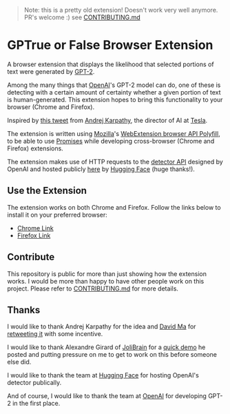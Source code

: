 > Note: this is a pretty old extension! Doesn't work very well anymore. PR's welcome :) see [CONTRIBUTING.md](./CONTRIBUTING.md)

# GPTrue or False Browser Extension

A browser extension that displays the likelihood that selected portions of text were generated by [GPT-2](https://openai.com/blog/better-language-models/).

Among the many things that [OpenAI](https://openai.com/)'s GPT-2 model can do, one of these is detecting with a certain amount of certainty whether a given portion of text is human-generated. This extension hopes to bring this functionality to your browser (Chrome and Firefox).

Inspired by [this tweet](https://twitter.com/karpathy/status/1192169928079503360?s=20) from [Andrej Karpathy](https://cs.stanford.edu/~karpathy/), the director of AI at [Tesla](https://www.tesla.com/).

The extension is written using [Mozilla](https://www.mozilla.org/en-US/)'s [WebExtension browser API Polyfill](https://github.com/mozilla/webextension-polyfill), to be able to use [Promises](https://developer.mozilla.org/en-US/docs/Web/JavaScript/Reference/Global_Objects/Promise) while developing cross-browser (Chrome and Firefox) extensions.

The extension makes use of HTTP requests to the [detector API](https://github.com/openai/gpt-2-output-dataset/tree/master/detector) designed by OpenAI and hosted publicly [here](https://huggingface.co/openai-detector/) by [Hugging Face](https://huggingface.co/) (huge thanks!).

## Use the Extension

The extension works on both Chrome and Firefox. Follow the links below to install it on your preferred browser:

- [Chrome Link](https://chrome.google.com/webstore/detail/gptrue-or-false/bikcfchmnacmfhneafnpfekgfhckplfj)
- [Firefox Link](https://addons.mozilla.org/en-US/firefox/addon/gptrue-or-false/)

## Contribute

This repository is public for more than just showing how the extension works. I would be more than happy to have other people work on this project. Please refer to [CONTRIBUTING.md](./CONTRIBUTING.md) for more details.

## Thanks

I would like to thank Andrej Karpathy for the idea and [David Ma](http://david.ma/) for [retweeting it](https://twitter.com/madavidj/status/1192189367579639810?s=20) with some incentive.

I would like to thank Alexandre Girard of [JoliBrain](https://github.com/jolibrain) for a [quick demo](https://gist.github.com/alx/d1efbedc930a618a73a27a3df0a1e4b6) he posted and putting pressure on me to get to work on this before someone else did.

I would like to thank the team at [Hugging Face](https://huggingface.co/) for hosting OpenAI's detector publically.

And of course, I would like to thank the team at [OpenAI](https://openai.com/) for developing GPT-2 in the first place.
